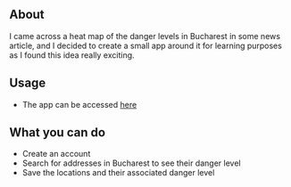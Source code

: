## About ##

I came across a heat map of the danger levels in Bucharest in some news article, and I decided to create a small app around it for learning purposes as I found this idea really exciting.

## Usage ##

- The app can be accessed [here](https://bucharest-danger-map.vercel.app/)

## What you can do ##

- Create an account
- Search for addresses in Bucharest to see their danger level
- Save the locations and their associated danger level
